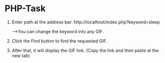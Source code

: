 <h1>PHP-Task</h1>

1. Enter path at the address bar: 
    http://localhost/index.php?keyword=sleep 
    
    -->You can change the keyword into any GIF.

2. Click the Find button to find the requested GIF.

3. After that, it will display the GIF link.
   (Copy the link and then paste at the new tab)
